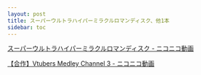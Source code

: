 ```yaml
---
layout: post
title: スーパーウルトラハイパーミラクルロマンディスク、他1本
sidebar: toc
---
```

[スーパーウルトラハイパーミラクルロマンディスク - ニコニコ動画](https://www.nicovideo.jp/watch/sm38213551)

[【合作】Vtubers Medley Channel 3 - ニコニコ動画](https://www.nicovideo.jp/watch/sm38134338)
